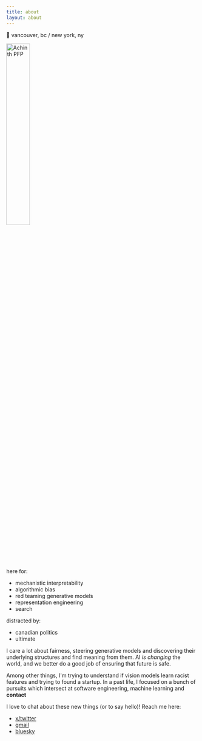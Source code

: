 ```yaml
---
title: about
layout: about
---
```

📍 vancouver, bc / new york, ny

<img src="https://scontent.fcxh3-1.fna.fbcdn.net/v/t39.30808-6/363798363_2900136856789153_6822904069110029991_n.jpg?_nc_cat=103&ccb=1-7&_nc_sid=6ee11a&_nc_ohc=enT_X0BQQgIQ7kNvgH6N3U7&_nc_zt=23&_nc_ht=scontent.fcxh3-1.fna&_nc_gid=AAkfmo1uC6DOyd9n0g71tXe&oh=00_AYDrS_7rsnKZXsmc_0Ar3tEM3h08g8x8SjW3bUuYO4fA9Q&oe=67561DB3" alt="Achinth PFP" width="35%" height="35%">


here for:

* mechanistic interpretability
* algorithmic bias
* red teaming generative models
* representation engineering
* search

distracted by:

* canadian politics
* ultimate

I care a lot about fairness, steering generative models and discovering their underlying structures and find meaning from them. AI _is changing_ the world, and we better do a good job of ensuring that future is safe.

Among other things, I'm trying to understand if vision models learn racist features and trying to found a startup. In a past life, I focused on a bunch of pursuits which intersect at software engineering, machine learning and 
**contact**

I love to chat about these new things (or to say hello)! Reach me here:

* [x/twitter](https://x.com/@bigdaddytwochinz)
* [gmail](mailto:achinth.bharadwaj@gmail.com)
* [bluesky](https://bsky.app/profile/achinth.bsky.social)